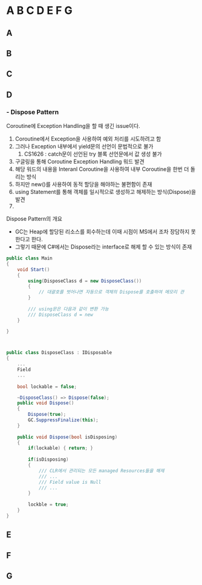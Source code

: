 # A B C D E F G

## A

## B

## C

## D

###  - Dispose Pattern

Coroutine에 Exception Handling을 할 때 생긴 issue이다.

1. Coroutine에서 Exception을 사용하여 예외 처리를 시도하려고 함
2. 그러나 Exception 내부에서 yield문의 선언이 문법적으로 불가
   1. CS1626 : catch문이 선언된 try 블록 선언문에서 값 생성 불가
3. 구글링을 통해 Coroutine Exception Handling 워드 발견
4. 해당 워드의 내용을 Interanl Coroutine을 사용하여 내부 Coroutine을 한번 더 돌리는 방식
5. 하지만 new\(\)를 사용하여 동적 할당을 해야하는 불편함이 존재
6. using Statement를 통해 객체를 일시적으로 생성하고 해제하는 방식\(Dispose\)을 발견
7. 
Dispose Pattern의 개요

* GC는 Heap에 할당된 리소스를 회수하는데 이때 시점이 MS에서 조차 장담하지 못한다고 한다.
* 그렇기 때문에 C\#에서는 Dispose라는 interface로 해제 할 수 있는 방식이 존재

```csharp
public class Main
{
    void Start()
    {
        using(DisposeClass d = new DisposeClass())
        {
            // 대괄호를 벗어나면 자동으로 객체의 Dispose를 호출하여 메모리 관
        }
        
        /// using문은 다음과 같이 변환 가능
        /// DisposeClass d = new 
    }

}



public class DisposeClass : IDisposable
{
    ...
    Field
    ...
    
    bool lockable = false;

    ~DisposeClass() => Dispose(false);
    public void Dispose()
    {
        Dispose(true);
        GC.SuppressFinalize(this);
    }
    
    public void Dispose(bool isDisposing)
    {
        if(lockable) { return; }
        
        if(isDisposing)
        {
            /// CLR에서 관리되는 모든 managed Resources들을 해제
            /// ...
            /// Field value is Null
            /// ...
        }
        
        lockble = true;
    }
}

```



## E

## F

## G



